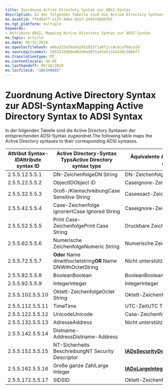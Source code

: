 ```yaml
---
title: Zuordnung Active Directory Syntax zur ADSI-Syntax
description: In der folgenden Tabelle sind die Active Directory Syntaxen der entsprechenden ADSI-Syntax zugeordnet.
ms.assetid: ffb40eff-e137-4d6a-81e7-24d2cbbdbfbf
ms.tgt_platform: multiple
keywords:
- Attribute ADSI, Mapping Active Directory Syntax zur ADSI-Syntax
ms.topic: article
ms.date: 05/31/2018
ms.openlocfilehash: e6ba332a39a5d2452925f1a8f1cc8c8ca766ca10
ms.sourcegitcommit: 2d531328b6ed82d4ad971a45a5131b430c5866f7
ms.translationtype: MT
ms.contentlocale: de-DE
ms.lasthandoff: 09/16/2019
ms.locfileid: "106340605"
---
```

# <a name="mapping-active-directory-syntax-to-adsi-syntax"></a><span data-ttu-id="1e2af-104">Zuordnung Active Directory Syntax zur ADSI-Syntax</span><span class="sxs-lookup"><span data-stu-id="1e2af-104">Mapping Active Directory Syntax to ADSI Syntax</span></span>

<span data-ttu-id="1e2af-105">In der folgenden Tabelle sind die Active Directory Syntaxen der entsprechenden ADSI-Syntax zugeordnet.</span><span class="sxs-lookup"><span data-stu-id="1e2af-105">The following table maps the Active Directory syntaxes to their corresponding ADSI syntaxes.</span></span>



| <span data-ttu-id="1e2af-106">Attribut Syntax-ID</span><span class="sxs-lookup"><span data-stu-id="1e2af-106">Attribute syntax ID</span></span> | <span data-ttu-id="1e2af-107">Active Directory-Syntax Typs</span><span class="sxs-lookup"><span data-stu-id="1e2af-107">Active Directory syntax type</span></span>             | <span data-ttu-id="1e2af-108">Äquivalente ADSI-Syntax Typen</span><span class="sxs-lookup"><span data-stu-id="1e2af-108">Equivalent ADSI syntax type</span></span>                                         |
|---------------------|------------------------------------------|---------------------------------------------------------------------|
| <span data-ttu-id="1e2af-109">2.5.5.1</span><span class="sxs-lookup"><span data-stu-id="1e2af-109">2.5.5.1</span></span><br/>  | <span data-ttu-id="1e2af-110">DN-Zeichenfolge</span><span class="sxs-lookup"><span data-stu-id="1e2af-110">DN String</span></span><br/>                     | <span data-ttu-id="1e2af-111">DN-Zeichenfolge</span><span class="sxs-lookup"><span data-stu-id="1e2af-111">DN String</span></span><br/>                                                |
| <span data-ttu-id="1e2af-112">2.5.5.2</span><span class="sxs-lookup"><span data-stu-id="1e2af-112">2.5.5.2</span></span><br/>  | <span data-ttu-id="1e2af-113">ObjectID</span><span class="sxs-lookup"><span data-stu-id="1e2af-113">Object ID</span></span><br/>                     | <span data-ttu-id="1e2af-114">Caseignore-Zeichenfolge</span><span class="sxs-lookup"><span data-stu-id="1e2af-114">CaseIgnore String</span></span><br/>                                        |
| <span data-ttu-id="1e2af-115">2.5.5.3</span><span class="sxs-lookup"><span data-stu-id="1e2af-115">2.5.5.3</span></span><br/>  | <span data-ttu-id="1e2af-116">Groß-/Kleinschreibung</span><span class="sxs-lookup"><span data-stu-id="1e2af-116">Case Sensitive String</span></span><br/>         | <span data-ttu-id="1e2af-117">Caseexact-Zeichenfolge</span><span class="sxs-lookup"><span data-stu-id="1e2af-117">CaseExact String</span></span><br/>                                         |
| <span data-ttu-id="1e2af-118">2.5.5.4</span><span class="sxs-lookup"><span data-stu-id="1e2af-118">2.5.5.4</span></span><br/>  | <span data-ttu-id="1e2af-119">Case-Zeichenfolge ignoriert</span><span class="sxs-lookup"><span data-stu-id="1e2af-119">Case Ignored String</span></span><br/>           | <span data-ttu-id="1e2af-120">Caseignore-Zeichenfolge</span><span class="sxs-lookup"><span data-stu-id="1e2af-120">CaseIgnore String</span></span><br/>                                        |
| <span data-ttu-id="1e2af-121">2.5.5.5</span><span class="sxs-lookup"><span data-stu-id="1e2af-121">2.5.5.5</span></span><br/>  | <span data-ttu-id="1e2af-122">Print Case-Zeichenfolge</span><span class="sxs-lookup"><span data-stu-id="1e2af-122">Print Case String</span></span><br/>             | <span data-ttu-id="1e2af-123">Druckbare Zeichenfolge</span><span class="sxs-lookup"><span data-stu-id="1e2af-123">Printable String</span></span><br/>                                         |
| <span data-ttu-id="1e2af-124">2.5.5.6</span><span class="sxs-lookup"><span data-stu-id="1e2af-124">2.5.5.6</span></span><br/>  | <span data-ttu-id="1e2af-125">Numerische Zeichenfolge</span><span class="sxs-lookup"><span data-stu-id="1e2af-125">Numeric String</span></span><br/>                | <span data-ttu-id="1e2af-126">Numerische Zeichenfolge</span><span class="sxs-lookup"><span data-stu-id="1e2af-126">Numeric String</span></span><br/>                                           |
| <span data-ttu-id="1e2af-127">2.5.5.7</span><span class="sxs-lookup"><span data-stu-id="1e2af-127">2.5.5.7</span></span><br/>  | <span data-ttu-id="1e2af-128">**Oder** Name dnwithoctetstring</span><span class="sxs-lookup"><span data-stu-id="1e2af-128">**OR** Name DNWithOctetString</span></span><br/> | <span data-ttu-id="1e2af-129">Nicht unterstützt</span><span class="sxs-lookup"><span data-stu-id="1e2af-129">Not Supported</span></span><br/>                                            |
| <span data-ttu-id="1e2af-130">2.5.5.8</span><span class="sxs-lookup"><span data-stu-id="1e2af-130">2.5.5.8</span></span><br/>  | <span data-ttu-id="1e2af-131">Boolean</span><span class="sxs-lookup"><span data-stu-id="1e2af-131">Boolean</span></span><br/>                       | <span data-ttu-id="1e2af-132">Boolean</span><span class="sxs-lookup"><span data-stu-id="1e2af-132">Boolean</span></span><br/>                                                  |
| <span data-ttu-id="1e2af-133">2.5.5.9</span><span class="sxs-lookup"><span data-stu-id="1e2af-133">2.5.5.9</span></span><br/>  | <span data-ttu-id="1e2af-134">Integer</span><span class="sxs-lookup"><span data-stu-id="1e2af-134">Integer</span></span><br/>                       | <span data-ttu-id="1e2af-135">Integer</span><span class="sxs-lookup"><span data-stu-id="1e2af-135">Integer</span></span><br/>                                                  |
| <span data-ttu-id="1e2af-136">2.5.5.10</span><span class="sxs-lookup"><span data-stu-id="1e2af-136">2.5.5.10</span></span><br/> | <span data-ttu-id="1e2af-137">Oktett-Zeichenfolge</span><span class="sxs-lookup"><span data-stu-id="1e2af-137">Octet String</span></span><br/>                  | <span data-ttu-id="1e2af-138">Oktett-Zeichenfolge</span><span class="sxs-lookup"><span data-stu-id="1e2af-138">Octet String</span></span><br/>                                             |
| <span data-ttu-id="1e2af-139">2.5.5.11</span><span class="sxs-lookup"><span data-stu-id="1e2af-139">2.5.5.11</span></span><br/> | <span data-ttu-id="1e2af-140">Time</span><span class="sxs-lookup"><span data-stu-id="1e2af-140">Time</span></span><br/>                          | <span data-ttu-id="1e2af-141">UTC-Zeit</span><span class="sxs-lookup"><span data-stu-id="1e2af-141">UTC Time</span></span><br/>                                                 |
| <span data-ttu-id="1e2af-142">2.5.5.12</span><span class="sxs-lookup"><span data-stu-id="1e2af-142">2.5.5.12</span></span><br/> | <span data-ttu-id="1e2af-143">Unicode</span><span class="sxs-lookup"><span data-stu-id="1e2af-143">Unicode</span></span><br/>                       | <span data-ttu-id="1e2af-144">Case-Zeichenfolge ignorieren</span><span class="sxs-lookup"><span data-stu-id="1e2af-144">Case Ignore String</span></span><br/>                                       |
| <span data-ttu-id="1e2af-145">2.5.5.13</span><span class="sxs-lookup"><span data-stu-id="1e2af-145">2.5.5.13</span></span><br/> | <span data-ttu-id="1e2af-146">Adresse</span><span class="sxs-lookup"><span data-stu-id="1e2af-146">Address</span></span><br/>                       | <span data-ttu-id="1e2af-147">Nicht unterstützt</span><span class="sxs-lookup"><span data-stu-id="1e2af-147">Not Supported</span></span><br/>                                            |
| <span data-ttu-id="1e2af-148">2.5.5.14</span><span class="sxs-lookup"><span data-stu-id="1e2af-148">2.5.5.14</span></span><br/> | <span data-ttu-id="1e2af-149">Distname-Address</span><span class="sxs-lookup"><span data-stu-id="1e2af-149">Distname-Address</span></span><br/>              |                                                                     |
| <span data-ttu-id="1e2af-150">2.5.5.15</span><span class="sxs-lookup"><span data-stu-id="1e2af-150">2.5.5.15</span></span><br/> | <span data-ttu-id="1e2af-151">NT-Sicherheits Beschreibung</span><span class="sxs-lookup"><span data-stu-id="1e2af-151">NT Security Descriptor</span></span><br/>        | [<span data-ttu-id="1e2af-152">**IADsSecurityDescriptor**</span><span class="sxs-lookup"><span data-stu-id="1e2af-152">**IADsSecurityDescriptor**</span></span>](/windows/desktop/api/Iads/nn-iads-iadssecuritydescriptor)<br/> |
| <span data-ttu-id="1e2af-153">2.5.5.16</span><span class="sxs-lookup"><span data-stu-id="1e2af-153">2.5.5.16</span></span><br/> | <span data-ttu-id="1e2af-154">Große ganze Zahl</span><span class="sxs-lookup"><span data-stu-id="1e2af-154">Large Integer</span></span><br/>                 | [<span data-ttu-id="1e2af-155">**IADsLargeInteger**</span><span class="sxs-lookup"><span data-stu-id="1e2af-155">**IADsLargeInteger**</span></span>](/windows/desktop/api/Iads/nn-iads-iadslargeinteger)<br/>             |
| <span data-ttu-id="1e2af-156">2.5.5.17</span><span class="sxs-lookup"><span data-stu-id="1e2af-156">2.5.5.17</span></span><br/> | <span data-ttu-id="1e2af-157">SID</span><span class="sxs-lookup"><span data-stu-id="1e2af-157">SID</span></span><br/>                           | <span data-ttu-id="1e2af-158">Oktett-Zeichenfolge</span><span class="sxs-lookup"><span data-stu-id="1e2af-158">Octet String</span></span><br/>                                             |



 

 

 





